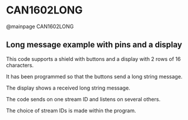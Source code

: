 # CAN1602LONG

@mainpage CAN1602LONG

## Long message example with pins and a display

This code supports a shield with buttons and a display with 2 rows of 16 characters.

It has been programmed so that the buttons send a long string message.

The display shows a received long string message.

The code sends on one stream ID and listens on several others.

The choice of stream IDs is made within the program.
